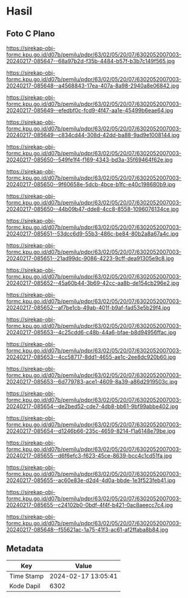 # Hasil

## Foto C Plano

https://sirekap-obj-formc.kpu.go.id/d07b/pemilu/pdpr/63/02/05/20/07/6302052007003-20240217-085647--68a97b2d-f35b-4484-b57f-b3b7c149f565.jpg

https://sirekap-obj-formc.kpu.go.id/d07b/pemilu/pdpr/63/02/05/20/07/6302052007003-20240217-085648--a4568843-17ea-407a-8a98-2940a8e06842.jpg

https://sirekap-obj-formc.kpu.go.id/d07b/pemilu/pdpr/63/02/05/20/07/6302052007003-20240217-085649--efedbf0c-fcd9-4f47-aa1e-45499b6eae64.jpg

https://sirekap-obj-formc.kpu.go.id/d07b/pemilu/pdpr/63/02/05/20/07/6302052007003-20240217-085649--c834cd44-308d-42dd-ba88-9ad9e1008144.jpg

https://sirekap-obj-formc.kpu.go.id/d07b/pemilu/pdpr/63/02/05/20/07/6302052007003-20240217-085650--549fe1f4-f169-4343-bd3a-35f69464f62e.jpg

https://sirekap-obj-formc.kpu.go.id/d07b/pemilu/pdpr/63/02/05/20/07/6302052007003-20240217-085650--9f60658e-5dcb-4bce-b1fc-e40c198680b9.jpg

https://sirekap-obj-formc.kpu.go.id/d07b/pemilu/pdpr/63/02/05/20/07/6302052007003-20240217-085650--44b09b47-dde8-4cc8-8558-1096076134ce.jpg

https://sirekap-obj-formc.kpu.go.id/d07b/pemilu/pdpr/63/02/05/20/07/6302052007003-20240217-085651--53dcc6d9-55b3-486c-be84-80b2a8a67a4c.jpg

https://sirekap-obj-formc.kpu.go.id/d07b/pemilu/pdpr/63/02/05/20/07/6302052007003-20240217-085651--21ad99dc-9086-4223-9cff-dea91305e9c8.jpg

https://sirekap-obj-formc.kpu.go.id/d07b/pemilu/pdpr/63/02/05/20/07/6302052007003-20240217-085652--45a60b44-3b69-42cc-aa8b-de154cb296e2.jpg

https://sirekap-obj-formc.kpu.go.id/d07b/pemilu/pdpr/63/02/05/20/07/6302052007003-20240217-085652--af7be1cb-49ab-401f-b9af-fad53e5b29f4.jpg

https://sirekap-obj-formc.kpu.go.id/d07b/pemilu/pdpr/63/02/05/20/07/6302052007003-20240217-085653--4c25cdd6-c48b-44a6-bfae-b8d94956ffac.jpg

https://sirekap-obj-formc.kpu.go.id/d07b/pemilu/pdpr/63/02/05/20/07/6302052007003-20240217-085653--4cc58717-8dd1-4655-ae1c-2ee8dc920b60.jpg

https://sirekap-obj-formc.kpu.go.id/d07b/pemilu/pdpr/63/02/05/20/07/6302052007003-20240217-085653--6d779783-ace1-4609-8a39-a86d2919503c.jpg

https://sirekap-obj-formc.kpu.go.id/d07b/pemilu/pdpr/63/02/05/20/07/6302052007003-20240217-085654--de2bed52-cde7-4db8-bb61-9bf99abbe402.jpg

https://sirekap-obj-formc.kpu.go.id/d07b/pemilu/pdpr/63/02/05/20/07/6302052007003-20240217-085654--d1246b66-235c-4659-8214-f1a6148e79be.jpg

https://sirekap-obj-formc.kpu.go.id/d07b/pemilu/pdpr/63/02/05/20/07/6302052007003-20240217-085655--d6f6efc3-f623-45ce-8639-bcc4c1cd51fa.jpg

https://sirekap-obj-formc.kpu.go.id/d07b/pemilu/pdpr/63/02/05/20/07/6302052007003-20240217-085655--ac60e83e-d2d4-4d0a-bbde-1e3f523feb41.jpg

https://sirekap-obj-formc.kpu.go.id/d07b/pemilu/pdpr/63/02/05/20/07/6302052007003-20240217-085655--c24102b0-0bdf-4f4f-b421-0ac8aeecc7c4.jpg

https://sirekap-obj-formc.kpu.go.id/d07b/pemilu/pdpr/63/02/05/20/07/6302052007003-20240217-085648--f55621ac-1a75-41f3-ac61-af2ffaba8b84.jpg


## Metadata

| Key        | Value               |
| ---------- | ------------------- |
| Time Stamp | 2024-02-17 13:05:41 |
| Kode Dapil | 6302                |



